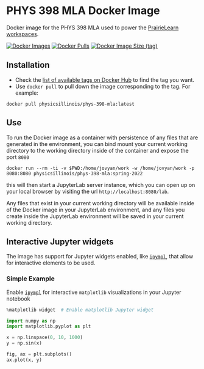 # PHYS 398 MLA Docker Image

Docker image for the PHYS 398 MLA used to power the [PrairieLearn workspaces](https://prairielearn.readthedocs.io/en/latest/workspaces/).

[![Docker Images](https://github.com/illinois-mla/phys-398-mla-image/actions/workflows/docker.yml/badge.svg?branch=main)](https://github.com/illinois-mla/phys-398-mla-image/actions/workflows/docker.yml?query=branch%3Amain)
[![Docker Pulls](https://img.shields.io/docker/pulls/physicsillinois/phys-398-mla)](https://hub.docker.com/r/physicsillinois/phys-398-mla)
[![Docker Image Size (tag)](https://img.shields.io/docker/image-size/physicsillinois/phys-398-mla/latest)](https://hub.docker.com/r/physicsillinois/phys-398-mla/tags?name=latest)

## Installation

- Check the [list of available tags on Docker Hub](https://hub.docker.com/r/physicsillinois/phys-398-mla/tags?page=1) to find the tag you want.
- Use `docker pull` to pull down the image corresponding to the tag. For example:

```
docker pull physicsillinois/phys-398-mla:latest
```

## Use

To run the Docker image as a container with persistence of any files that are generated in the environment, you can bind mount your current working directory to the working directory inside of the container and expose the port `8080`

```
docker run --rm -ti -v $PWD:/home/jovyan/work -w /home/jovyan/work -p 8080:8080 physicsillinois/phys-398-mla:spring-2022
```

this will then start a JupyterLab server instance, which you can open up on your local browser by visiting the url `http://localhost:8080/lab`.

Any files that exist in your current working directory will be available inside of the Docker image in your JupyterLab environment, and any files you create inside the JupyterLab environment will be saved in your current working directory.

## Interactive Jupyter widgets

The image has support for Jupyter widgets enabled, like [`ipympl`][ipyml-github], that allow for interactive elements to be used.

[ipyml-github]: https://github.com/matplotlib/ipympl

### Simple Example

Enable [`ipympl`][ipyml-github] for interactive `matplotlib` visualizations in your Jupyter notebook

```python
%matplotlib widget  # Enable matplotlib Jupyter widget

import numpy as np
import matplotlib.pyplot as plt

x = np.linspace(0, 10, 1000)
y = np.sin(x)

fig, ax = plt.subplots()
ax.plot(x, y)
```
